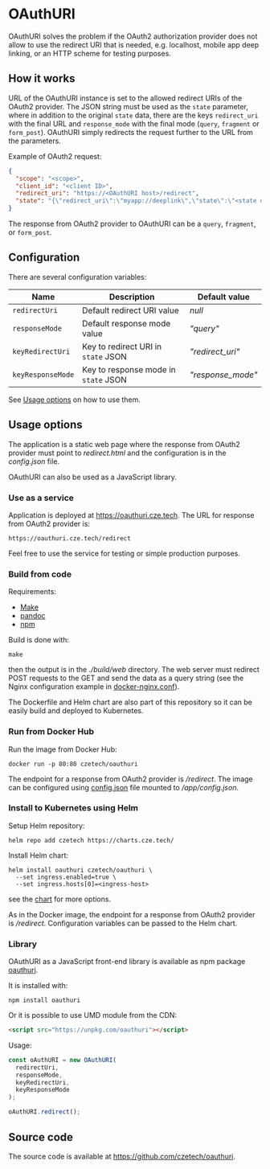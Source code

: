 # OAuthURI

OAuthURI solves the problem if the OAuth2 authorization provider does not allow
to use the redirect URI that is needed, e.g. localhost, mobile app deep linking,
or an HTTP scheme for testing purposes.

## How it works

URL of the OAuthURI instance is set to the allowed redirect URIs of the OAuth2
provider. The JSON string must be used as the `state` parameter, where in
addition to the original `state` data, there are the keys `redirect_uri` with
the final URL and `response_mode` with the final mode (`query`, `fragment` or
`form_post`). OAuthURI simply redirects the request further to the URL from the
parameters.

Example of OAuth2 request:

```json
{
  "scope": "<scope>",
  "client_id": "<client ID>",
  "redirect_uri": "https://<OAuthURI host>/redirect",
  "state": "{\"redirect_uri\":\"myapp://deeplink\",\"state\":\"<state data>\"}"
}
```

The response from OAuth2 provider to OAuthURI can be a `query`, `fragment`, or
`form_post`.

## Configuration

There are several configuration variables:

| Name              | Description                          | Default value     |
| ----------------- | ------------------------------------ | ----------------- |
| `redirectUri`     | Default redirect URI value           | _null_            |
| `responseMode`    | Default response mode value          | _"query"_         |
| `keyRedirectUri`  | Key to redirect URI in `state` JSON  | _"redirect_uri"_  |
| `keyResponseMode` | Key to response mode in `state` JSON | _"response_mode"_ |

See [Usage options](#usage-options) on how to use them.

## Usage options

The application is a static web page where the response from OAuth2 provider
must point to _redirect.html_ and the configuration is in the _config.json_
file.

OAuthURI can also be used as a JavaScript library.

### Use as a service

Application is deployed at <https://oauthuri.cze.tech>. The URL for response
from OAuth2 provider is:

    https://oauthuri.cze.tech/redirect

Feel free to use the service for testing or simple production purposes.

### Build from code

Requirements:

- [Make]
- [pandoc]
- [npm]

Build is done with:

```shell
make
```

then the output is in the _./build/web_ directory. The web server must redirect
POST requests to the GET and send the data as a query string (see the Nginx
configuration example in [docker-nginx.conf][config-nginx]).

The Dockerfile and Helm chart are also part of this repository so it can be
easily build and deployed to Kubernetes.

### Run from Docker Hub

Run the image from Docker Hub:

```shell
docker run -p 80:80 czetech/oauthuri
```

The endpoint for a response from OAuth2 provider is _/redirect_. The image can be
configured using [config.json][config] file mounted to _/app/config.json_.

### Install to Kubernetes using Helm

Setup Helm repository:

```shell
helm repo add czetech https://charts.cze.tech/
```

Install Helm chart:

```shell
helm install oauthuri czetech/oauthuri \
  --set ingress.enabled=true \
  --set ingress.hosts[0]=<ingress-host>
```

see the [chart] for more options.

As in the Docker image, the endpoint for a response from OAuth2 provider is
_/redirect_. Configuration variables can be passed to the Helm chart.

### Library

OAuthURI as a JavaScript front-end library is available as npm package
[oauthuri][oauthuri-npm].

It is installed with:

```shell
npm install oauthuri
```

Or it is possible to use UMD module from the CDN:

```html
<script src="https://unpkg.com/oauthuri"></script>
```

Usage:

```javascript
const oAuthURI = new OAuthURI(
  redirectUri,
  responseMode,
  keyRedirectUri,
  keyResponseMode
);

oAuthURI.redirect();
```

## Source code

The source code is available at <https://github.com/czetech/oauthuri>.

[chart]: https://github.com/czetech/oauthuri/tree/main/chart
[config]: https://github.com/czetech/oauthuri/tree/main/config.json
[config-nginx]: https://github.com/czetech/oauthuri/tree/main/docker-nginx.conf
[make]: https://www.gnu.org/software/make/
[npm]: https://docs.npmjs.com/downloading-and-installing-node-js-and-npm
[oauthuri-npm]: https://www.npmjs.com/package/oauthuri
[pandoc]: https://pandoc.org/installing.html
